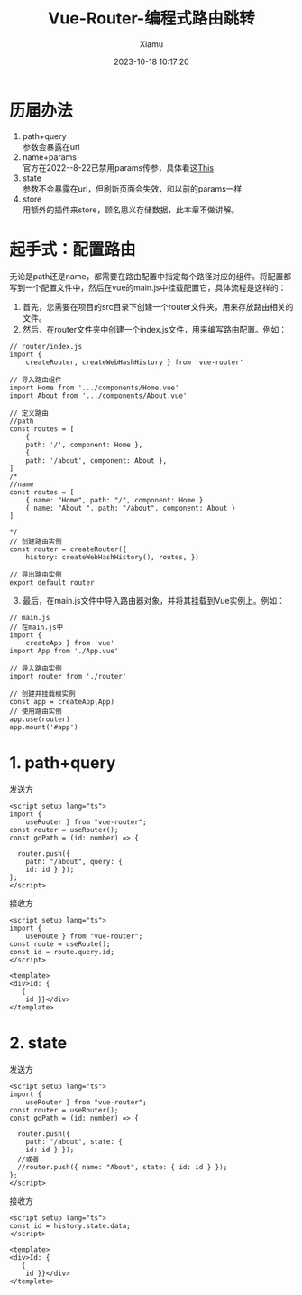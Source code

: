 ﻿---
layout: post
title: Vue-Router-编程式路由跳转
date: 2023-10-18 10:17:20
author: 'Xiamu'
cover: /gallery/defaultCover3.png
thumbnail: /gallery/defaultThumbnail3.png
tags:
- vue.js
- 前端
- javascript
categories:
-
  - Front-End
  - Vue

---
# 历届办法

1. path+query  
   参数会暴露在url
2. name+params  
   官方在2022--8-22已禁用params传参，具体看这[This](https://github.com/vuejs/router/blob/main/packages/router/CHANGELOG.md#414-2022-08-22)
3. state  
   参数不会暴露在url，但刷新页面会失效，和以前的params一样
4. store  
   用额外的插件来store，顾名思义存储数据，此本章不做讲解。

# 起手式：配置路由

无论是path还是name，都需要在路由配置中指定每个路径对应的组件。将配置都写到一个配置文件中，然后在vue的main.js中挂载配置它，具体流程是这样的：

1. 首先，您需要在项目的src目录下创建一个router文件夹，用来存放路由相关的文件。
2. 然后，在router文件夹中创建一个index.js文件，用来编写路由配置。例如：

```prism language-js
// router/index.js
import {
    createRouter, createWebHashHistory } from 'vue-router'

// 导入路由组件 
import Home from '.../components/Home.vue' 
import About from '.../components/About.vue'

// 定义路由 
//path
const routes = [ 
	{
    path: '/', component: Home }, 
	{
    path: '/about', component: About }, 
]
/*
//name
const routes = [ 
	{ name: "Home", path: "/", component: Home }
	{ name: "About ", path: "/about", component: About }
]

*/
// 创建路由实例 
const router = createRouter({
    history: createWebHashHistory(), routes, })

// 导出路由实例 
export default router
```

3. 最后，在main.js文件中导入路由器对象，并将其挂载到Vue实例上。例如：

```prism language-js
// main.js
// 在main.js中 
import {
    createApp } from 'vue' 
import App from './App.vue'

// 导入路由实例 
import router from './router'

// 创建并挂载根实例 
const app = createApp(App)
// 使用路由实例 
app.use(router)
app.mount('#app')
```

# 1. path+query

发送方

```prism language-typescript
<script setup lang="ts">
import {
    useRouter } from "vue-router";
const router = useRouter();
const goPath = (id: number) => {
   
  router.push({
    path: "/about", query: {
    id: id } });
};
</script>
```

接收方

```prism language-typescript
<script setup lang="ts">
import {
    useRoute } from "vue-router";
const route = useRoute();
const id = route.query.id;
</script>

<template>
<div>Id: {
   {
    id }}</div>
</template>

```

# 2. state

发送方

```prism language-typescript
<script setup lang="ts">
import {
    useRouter } from "vue-router";
const router = useRouter();
const goPath = (id: number) => {
   
  router.push({
    path: "/about", state: {
    id: id } });
  //或者
  //router.push({ name: "About", state: { id: id } });
};
</script>

```

接收方

```prism language-typescript
<script setup lang="ts">
const id = history.state.data;
</script>

<template>
<div>Id: {
   {
    id }}</div>
</template>

```


